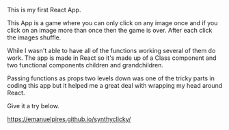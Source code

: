 This is my first React App.

This App is a game where you can only click on any image once and if you click on an image more than once then the game is over. After each click the images shuffle.

While I wasn't able to have all of the functions working several of them do work. The app is made in React so it's made up of a Class component and two functional components children and grandchildren.

Passing functions as props two levels down was one of the tricky parts in coding this app but it helped me a great deal with wrapping my head around React.

Give it a try below.

https://emanuelpires.github.io/synthyclicky/
